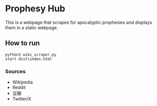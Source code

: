# Prophesy Hub

This is a webpage that scrapes for apocalyptic prophesies and displays them in a static webpage.

## How to run

```
python3 wiki_scraper.py
start dist\index.html
```

### Sources

- Wikipedia
- Reddit
- 豆瓣
- Twitter/X